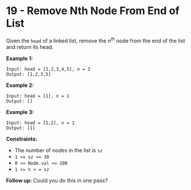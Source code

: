 # 19 - Remove Nth Node From End of List
Given the `head` of a linked list, remove the $n^{th}$ node from the end of the list and return its head.

**Example 1:**
```
Input: head = [1,2,3,4,5], n = 2
Output: [1,2,3,5]
```

**Example 2:**
```
Input: head = [1], n = 1
Output: []
```

**Example 3:**
```
Input: head = [1,2], n = 1
Output: [1]
```

**Constraints:**
- The number of nodes in the list is `sz`
- `1 <= sz <= 30`
- `0 <= Node.val <= 100`
- `1 <= n < = sz`

**Follow up:** Could you do this in one pass?
